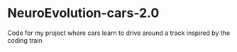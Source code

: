 # NeuroEvolution-cars-2.0
Code for my project where cars learn to drive around a track inspired by the coding train
